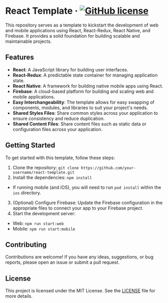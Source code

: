 # React Template &middot; [![GitHub license](https://img.shields.io/badge/license-MIT-blue.svg)](https://github.com/facebook/react/blob/main/LICENSE)

This repository serves as a template to kickstart the development of web and mobile applications using React, React-Redux, React Native, and Firebase. It provides a solid foundation for building scalable and maintainable projects.

## Features

- **React**: A JavaScript library for building user interfaces.
- **React-Redux**: A predictable state container for managing application state.
- **React Native**: A framework for building native mobile apps using React.
- **Firebase**: A cloud-based platform for building and scaling web and mobile applications.
- **Easy Interchangeability**: The template allows for easy swapping of components, modules, and libraries to suit your project's needs.
- **Shared Styles Files**: Share common styles across your application to ensure consistency and reduce duplication.
- **Shared Content Files**: Share content files such as static data or configuration files across your application.

## Getting Started

To get started with this template, follow these steps:

1. Clone the repository: `git clone https://github.com/your-username/react-template.git`
2. Install the dependencies: `npm install`
  - If running mobile (and iOS), you will need to run `pod install` within the `ios` directory.
3. (Optional) Configure Firebase: Update the Firebase configuration in the appropriate files to connect your app to your Firebase project.
4. Start the development server:
  - Web: `npm run start:web`
  - Mobile: `npm run start:mobile`

## Contributing

Contributions are welcome! If you have any ideas, suggestions, or bug reports, please open an issue or submit a pull request.

## License

This project is licensed under the MIT License. See the [LICENSE](https://github.com/your-username/react-template/blob/main/LICENSE) file for more details.